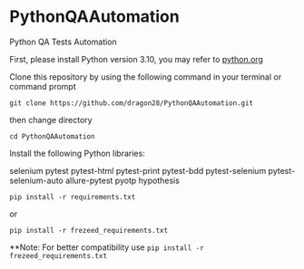 # PythonQAAutomation
Python QA Tests Automation

First, please install Python version 3.10, you may refer to [python.org](https://www.python.org/)

Clone this repository by using the following command in your terminal or command prompt

`git clone https://github.com/dragon28/PythonQAAutomation.git`

then change directory

`cd PythonQAAutomation`

Install the following Python libraries:

selenium
pytest
pytest-html
pytest-print
pytest-bdd
pytest-selenium
pytest-selenium-auto
allure-pytest
pyotp
hypothesis

`pip install -r requirements.txt`

or

`pip install -r frezeed_requirements.txt`

**Note: For better compatibility use `pip install -r frezeed_requirements.txt`
